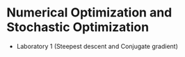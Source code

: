 # Numerical Optimization and Stochastic Optimization

* Laboratory 1 (Steepest descent and Conjugate gradient)